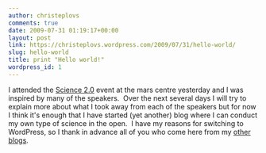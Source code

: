```yaml
---
author: christeplovs
comments: true
date: 2009-07-31 01:19:17+00:00
layout: post
link: https://christeplovs.wordpress.com/2009/07/31/hello-world/
slug: hello-world
title: print "Hello world!"
wordpress_id: 1
---
```


I attended the [Science 2.0](http://softwarecarpentry.wordpress.com/2009/07/31/a-good-afternoon/) event at the mars centre yesterday and I was inspired by many of the speakers.  Over the next several days I will try to explain more about what I took away from each of the speakers but for now I think it's enough that I have started (yet another) blog where I can conduct my own type of science in the open.  I have my reasons for switching to WordPress, so I thank in advance all of you who come here from my [other](http://chris.ikit.org/blog) [blogs](http://cteplovs.blogspot.com/).
